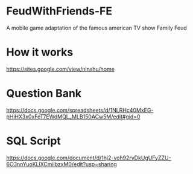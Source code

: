 # FeudWithFriends-FE
A mobile game adaptation of the famous american TV show Family Feud

# How it works
https://sites.google.com/view/ninshu/home

# Question Bank
https://docs.google.com/spreadsheets/d/1NLRHc40MxEG-pHiHX3x0xFeT7EWdMQL_MLB150ACw5M/edit#gid=0

# SQL Script
https://docs.google.com/document/d/1hj2-voh92ryDkUgUFyZZU-6O3nnYuoKLlXCmilbzxM0/edit?usp=sharing
